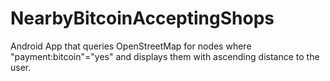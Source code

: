 NearbyBitcoinAcceptingShops
===========================

Android App that queries OpenStreetMap for nodes where "payment:bitcoin"="yes" and displays them with ascending distance to the user.
